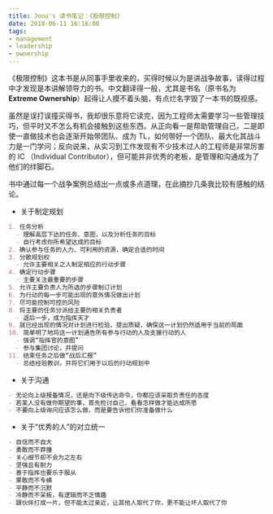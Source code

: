```yaml
---
title: Joou's 读书笔记：《极限控制》
date: 2018-06-11 16:16:08
tags:
- management
- leadership
- ownership
---
```


《极限控制》这本书是从同事手里收来的，买得时候以为是讲战争故事，读得过程中才发现是本讲解领导力的书。中文翻译得一般，尤其是书名（原书名为 **Extreme Ownership**）起得让人摸不着头脑，有点烂名字毁了一本书的既视感。

虽然是误打误撞买得书，我却很乐意将它读完，因为工程师太需要学习一些管理技巧，但平时又不怎么有机会接触到这些东西。从正向看一是帮助管理自己，二是即使一直做技术也会逐渐开始带团队、成为 TL，如何带好一个团队、最大化其战斗力是一门学问；反向说来，从实习到工作发现有不少技术过人的工程师是非常厉害的 IC （Individual Contributor），但可能并非优秀的老板，是管理和沟通成为了他们的绊脚石。

书中通过每一个战争案例总结出一点或多点道理，在此摘抄几条我比较有感触的结论。



- 关于制定规划

```markdown
1. 任务分析
  - 理解高层下达的任务、意图，以及分析任务的目标
  - 自行考虑你所希望达成的目标
2. 确认参与任务的人力、可利用的资源，确定合适的时间
3. 分散规划权
  - 允许主要相关之人制定相应的行动步骤
4. 确定行动步骤
  - 主要关注最重要的步骤
5. 允许主要负责人为所选的步骤制订计划
6. 为行动的每一步可能出现的意外情况做出计划
7. 尽可能控制可控的风险
8. 将主要的任务分派给主要的相关负责者
  - 退后一步，成为指挥天才
9. 就已经出现的情况对计划进行检验，提出质疑，确保这一计划仍然适用于当前的局面
10. 简单明了地将这一计划通告所有参与行动的人及支援行动的人
  - 强调“指挥官的意图”
  - 参与集团讨论，并提问
11. 结束任务之后做“战后汇报”
  - 总结经验教训，并将它们用于以后的行动规划中
```

- 关于沟通

```markdown
- 无论向上级报备情况，还是向下级传达命令，你都应该采取负责任的态度
- 若某人没有做你期望的事，首先检讨自己，看看怎样做才能达成所愿
- 不要向上级询问应该怎么做，而是要告诉他们你准备做什么
```

- 关于“优秀的人”的对立统一

```markdown
- 自信而不自大
- 勇敢而不莽撞
- 关心细节却不会为之左右
- 坚强且有耐力
- 善于指挥也要乐于服从
- 果敢而不专横
- 平静而不沉默
- 冷静而不呆板，有逻辑而不乏情趣
- 跟伙伴打成一片，但不能太过亲近，让其他人取代了你，更不能让坏人取代了你
```

